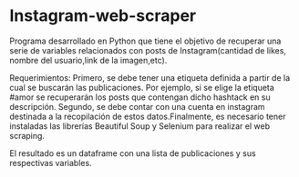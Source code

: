# Instagram-web-scraper
Programa desarrollado en Python que tiene el objetivo de recuperar una serie de variables relacionados con posts de Instagram(cantidad de likes, nombre del usuario,link de la imagen,etc). 

Requerimientos:
Primero, se debe tener una etiqueta definida a partir de la cual se buscarán las publicaciones. Por ejemplo, si se elige la etiqueta #amor se recuperarán los posts que contengan dicho hashtack en su descripción. Segundo, se debe contar con una cuenta en instagram destinada a la recopilación de estos datos.Finalmente, es necesario tener instaladas las librerías Beautiful Soup y Selenium para realizar el web scraping.

El resultado es un dataframe con una lista de publicaciones y sus respectivas variables.
